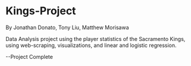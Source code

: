 # Kings-Project

By Jonathan Donato, Tony Liu, Matthew Morisawa

Data Analysis project using the player statistics of the Sacramento Kings, using web-scraping, visualizations, and linear and logistic regression.

--Project Complete
